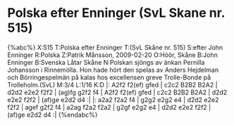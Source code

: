 # Polska efter Enninger (SvL Skane nr. 515)

{%abc%}
X:515
T:Polska efter Enninger
T:(SvL Skåne nr. 515)
S:efter John Enninger
R:Polska
Z:Patrik Månsson, 2009-02-20
O:Höör, Skåne
B:John Enninger
B:Svenska Låtar Skåne
N:Polskan sjöngs av änkan Pernilla Johansson i Rinnemölla. Hon hade hört den spelas av Anders Hejdelman och Börringespelmän på kalas hos excellensen greve Trolle-Bonde på Trolleholm.(SvL)
M:3/4
L:1/16
K:D
|: A2f2 f2(ef) gfed | c2c2 B2B2 B2A2 | d2d2 e2e2 f2f2 | (ag)fg g2f2 f4 |
A2f2 f2(ef) gfed | c2c2 B2B2 B2A2 | d2d2 e2e2 f2f2 | (af)ge e2d2 d4 :|
|: a2a2 f2a2 f4 | g2g2 e2g2 e4 | d2d2 e2e2 f2f2 | agef g2f2 f4 |
a2ag f2a2 f2a2 | g2gf e2g2 e4 | d2d2 e2e2 f2f2 | (af)ge e2d2 d4 :|
{%endabc%}
